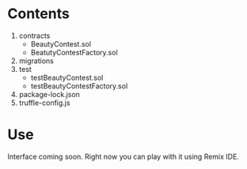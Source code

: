 # Contents
1. contracts
    * BeautyContest.sol
    * BeatutyContestFactory.sol
2. migrations
3. test
    * testBeautyContest.sol
    * testBeautyContestFactory.sol
4. package-lock.json
5. truffle-config.js

# Use
Interface coming soon. Right now you can play with it using Remix IDE. 
